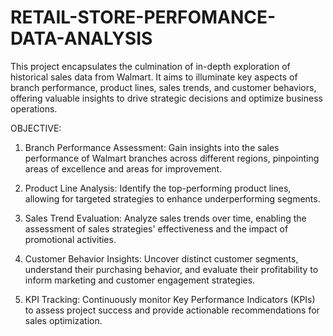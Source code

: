 # RETAIL-STORE-PERFOMANCE-DATA-ANALYSIS
This project encapsulates the culmination of in-depth exploration of historical sales data from Walmart. It aims to illuminate key aspects of branch performance, product lines, sales trends, and customer behaviors, offering valuable insights to drive strategic decisions and optimize business operations.

OBJECTIVE:

1. Branch Performance Assessment: Gain insights into the sales performance of Walmart branches across different regions, pinpointing areas of excellence and areas for improvement.

2. Product Line Analysis: Identify the top-performing product lines, allowing for targeted strategies to enhance underperforming segments.

3. Sales Trend Evaluation: Analyze sales trends over time, enabling the assessment of sales strategies' effectiveness and the impact of promotional activities.

4. Customer Behavior Insights: Uncover distinct customer segments, understand their purchasing behavior, and evaluate their profitability to inform marketing and customer engagement strategies.

5. KPI Tracking: Continuously monitor Key Performance Indicators (KPIs) to assess project success and provide actionable recommendations for sales optimization.


